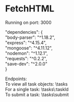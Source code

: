 # FetchHTML  
  
Running on port: 3000  
  
"dependencies": {  
"body-parser": "^1.18.2",  
"express": "^4.15.4",  
"mongoose": "^4.11.12",  
"nodemon": "^1.12.1",  
"requests": "^0.2.2",  
"save-dev": "^2.0.0"  
}  
  
Endpoints:  
To view all task objects: \tasks  
For a single task: \tasks\\:taskId  
To submit a task:  \tasks\submit  
